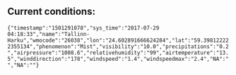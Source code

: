 ## Current conditions: 
 ``` {"timestamp":"1501291078","sys_time":"2017-07-29 04:18:33","name":"Tallinn-Harku","wmocode":"26038","lon":"24.602891666624284","lat":"59.398122222355134","phenomenon":"Mist","visibility":"10.0","precipitations":"0.2","airpressure":"1008.6","relativehumidity":"99","airtemperature":"13.5","winddirection":"178","windspeed":"1.4","windspeedmax":"2.4","NA":"","NA":""} ```
